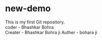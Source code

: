 # new-demo
This is my first Git repository.
<br>
coder - Bhashkar Bohra
<br>
Creater - Bhashkar Bohra ji
Auther - bohara ji
